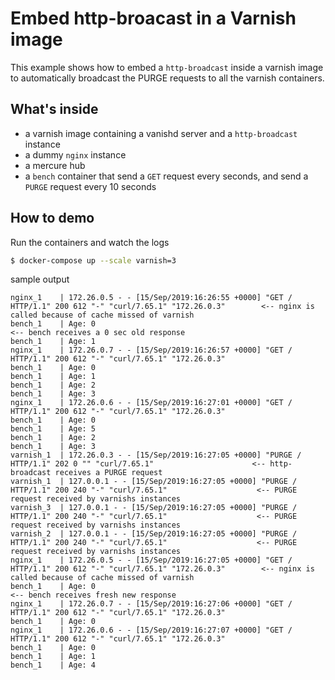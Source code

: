 # Embed http-broacast in a Varnish image

This example shows how to embed a `http-broadcast` inside a varnish image to
automatically broadcast the PURGE requests to all the varnish containers.

## What's inside

- a varnish image containing a vanishd server and a `http-broadcast` instance
- a dummy `nginx` instance
- a mercure hub
- a `bench` container that send a `GET` request every seconds, and send a `PURGE` request every 10 seconds

## How to demo

Run the containers and watch the logs

```bash
$ docker-compose up --scale varnish=3
```

sample output

```
nginx_1    | 172.26.0.5 - - [15/Sep/2019:16:26:55 +0000] "GET / HTTP/1.1" 200 612 "-" "curl/7.65.1" "172.26.0.3"        <-- nginx is called because of cache missed of varnish
bench_1    | Age: 0                                                                                                     <-- bench receives a 0 sec old response
bench_1    | Age: 1
nginx_1    | 172.26.0.7 - - [15/Sep/2019:16:26:57 +0000] "GET / HTTP/1.1" 200 612 "-" "curl/7.65.1" "172.26.0.3"
bench_1    | Age: 0
bench_1    | Age: 1
bench_1    | Age: 2
bench_1    | Age: 3
nginx_1    | 172.26.0.6 - - [15/Sep/2019:16:27:01 +0000] "GET / HTTP/1.1" 200 612 "-" "curl/7.65.1" "172.26.0.3"
bench_1    | Age: 0
bench_1    | Age: 5
bench_1    | Age: 2
bench_1    | Age: 3
varnish_1  | 172.26.0.3 - - [15/Sep/2019:16:27:05 +0000] "PURGE / HTTP/1.1" 202 0 "" "curl/7.65.1"                      <-- http-broadcast receives a PURGE request
varnish_1  | 127.0.0.1 - - [15/Sep/2019:16:27:05 +0000] "PURGE / HTTP/1.1" 200 240 "-" "curl/7.65.1"                    <-- PURGE request received by varnishs instances
varnish_3  | 127.0.0.1 - - [15/Sep/2019:16:27:05 +0000] "PURGE / HTTP/1.1" 200 240 "-" "curl/7.65.1"                    <-- PURGE request received by varnishs instances
varnish_2  | 127.0.0.1 - - [15/Sep/2019:16:27:05 +0000] "PURGE / HTTP/1.1" 200 240 "-" "curl/7.65.1"                    <-- PURGE request received by varnishs instances
nginx_1    | 172.26.0.5 - - [15/Sep/2019:16:27:05 +0000] "GET / HTTP/1.1" 200 612 "-" "curl/7.65.1" "172.26.0.3"        <-- nginx is called because of cache missed of varnish
bench_1    | Age: 0                                                                                                     <-- bench receives fresh new response
nginx_1    | 172.26.0.7 - - [15/Sep/2019:16:27:06 +0000] "GET / HTTP/1.1" 200 612 "-" "curl/7.65.1" "172.26.0.3"
bench_1    | Age: 0
nginx_1    | 172.26.0.6 - - [15/Sep/2019:16:27:07 +0000] "GET / HTTP/1.1" 200 612 "-" "curl/7.65.1" "172.26.0.3"
bench_1    | Age: 0
bench_1    | Age: 1
bench_1    | Age: 4
```

